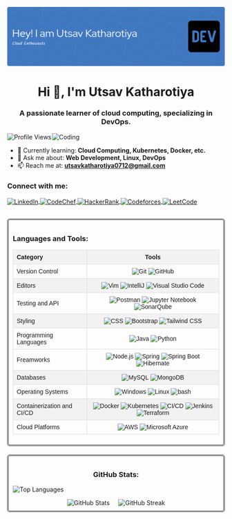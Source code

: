 ![Header](./github-header-image.png)

<h1 align="center">Hi 👋, I'm Utsav Katharotiya</h1>
<h3 align="center">A passionate learner of cloud computing, specializing in DevOps.</h3>

<img align="right" alt="Coding" width="400" src="https://i.pinimg.com/originals/81/17/8b/81178b47a8598f0c81c4799f2cdd4057.gif">

<p align="left">
  <img src="https://komarev.com/ghpvc/?username=utsav-7&label=Profile%20views&color=0e75b6&style=flat" alt="Profile Views" />
</p>

- 🌱 Currently learning: **Cloud Computing, Kubernetes, Docker, etc.**
- 💬 Ask me about: **Web Development, Linux, DevOps**
- 📫 Reach me at: **utsavkatharotiya0712@gmail.com**

<h3 align="left">Connect with me:</h3>
<p align="left">
  <a href="https://linkedin.com/in/utsav-katharotiya" target="blank">
    <img align="center" src="https://raw.githubusercontent.com/rahuldkjain/github-profile-readme-generator/master/src/images/icons/Social/linked-in-alt.svg" alt="LinkedIn" height="30" width="40" />
  </a>
<!--   <a href="https://stackoverflow.com/users/utsav-katharotiya" target="blank">
    <img align="center" src="https://raw.githubusercontent.com/rahuldkjain/github-profile-readme-generator/master/src/images/icons/Social/stack-overflow.svg" alt="StackOverflow" height="30" width="40" />
  </a> -->
<!--   <a href="https://medium.com/utsavkatharotiya0712" target="blank">
    <img align="center" src="https://raw.githubusercontent.com/rahuldkjain/github-profile-readme-generator/master/src/images/icons/Social/medium.svg" alt="Medium" height="30" width="40" />
  </a> -->
  <a href="https://www.codechef.com/users/utsav_0712" target="blank">
    <img align="center" src="https://cdn.jsdelivr.net/npm/simple-icons@3.1.0/icons/codechef.svg" alt="CodeChef" height="30" width="40" />
  </a>
  <a href="https://www.hackerrank.com/utsavkatharotiy1" target="blank">
    <img align="center" src="https://raw.githubusercontent.com/rahuldkjain/github-profile-readme-generator/master/src/images/icons/Social/hackerrank.svg" alt="HackerRank" height="30" width="40" />
  </a>
  <a href="https://codeforces.com/profile/utsav_0712" target="blank">
    <img align="center" src="https://raw.githubusercontent.com/rahuldkjain/github-profile-readme-generator/master/src/images/icons/Social/codeforces.svg" alt="Codeforces" height="30" width="40" />
  </a>
  <a href="https://www.leetcode.com/utsav_0712" target="blank">
    <img align="center" src="https://raw.githubusercontent.com/rahuldkjain/github-profile-readme-generator/master/src/images/icons/Social/leet-code.svg" alt="LeetCode" height="30" width="40" />
  </a>
</p>

<br>

<div align="center" style="border: 3px double #333; padding: 10px; border-radius: 5px; margin-bottom: 20px;">
  <h3 align="left">Languages and Tools:</h3>
  <table style="border-collapse: collapse; width: 100%; font-family: Arial, sans-serif;">
    <tr style="background-color: #f2f2f2;">
      <th style="border: 1px solid #ddd; padding: 8px; text-align: left;">Category</th>
      <th style="border: 1px solid #ddd; padding: 8px; text-align: center;">Tools</th>
    </tr>
    <tr>
      <td style="border: 1px solid #ddd; padding: 8px;">Version Control</td>
      <td align="center" style="border: 1px solid #ddd; padding: 8px;">
        <img width="50" src="https://user-images.githubusercontent.com/25181517/192108372-f71d70ac-7ae6-4c0d-8395-51d8870c2ef0.png" alt="Git" title="Git"/>
        <img width="50" src="https://user-images.githubusercontent.com/25181517/192108374-8da61ba1-99ec-41d7-80b8-fb2f7c0a4948.png" alt="GitHub" title="GitHub"/>
      </td>
    </tr>
    <tr style="background-color: #f2f2f2;">
      <td style="border: 1px solid #ddd; padding: 8px;">Editors</td>
      <td align="center" style="border: 1px solid #ddd; padding: 8px;">
        <img width="50" src="https://user-images.githubusercontent.com/25181517/192108889-232b3431-a585-4b36-a62d-9078bd3641d9.png" alt="Vim" title="Vim"/>
        <img width="50" src="https://user-images.githubusercontent.com/25181517/192108890-200809d1-439c-4e23-90d3-b090cf9a4eea.png" alt="IntelliJ" title="IntelliJ"/>
        <img width="50" src="https://user-images.githubusercontent.com/25181517/192108891-d86b6220-e232-423a-bf5f-90903e6887c3.png" alt="Visual Studio Code" title="Visual Studio Code"/>
      </td>
    </tr>
    <tr>
      <td style="border: 1px solid #ddd; padding: 8px;">Testing and API</td>
      <td align="center" style="border: 1px solid #ddd; padding: 8px;">
        <img width="50" src="https://user-images.githubusercontent.com/25181517/192109061-e138ca71-337c-4019-8d42-4792fdaa7128.png" alt="Postman" title="Postman"/>
        <img width="50" src="https://user-images.githubusercontent.com/25181517/183914128-3fc88b4a-4ac1-40e6-9443-9a30182379b7.png" alt="Jupyter Notebook" title="Jupyter Notebook"/>
        <img width="50" src="https://user-images.githubusercontent.com/25181517/184146221-671413cb-b1ae-47db-a232-b37c99281516.png" alt="SonarQube" title="SonarQube"/>
      </td>
    </tr>
    <tr style="background-color: #f2f2f2;">
      <td style="border: 1px solid #ddd; padding: 8px;">Styling</td>
      <td align="center" style="border: 1px solid #ddd; padding: 8px;">
        <img width="50" src="https://user-images.githubusercontent.com/25181517/183898674-75a4a1b1-f960-4ea9-abcb-637170a00a75.png" alt="CSS" title="CSS"/>
        <img width="50" src="https://user-images.githubusercontent.com/25181517/183898054-b3d693d4-dafb-4808-a509-bab54cf5de34.png" alt="Bootstrap" title="Bootstrap"/>
        <img width="50" src="https://user-images.githubusercontent.com/25181517/202896760-337261ed-ee92-4979-84c4-d4b829c7355d.png" alt="Tailwind CSS" title="Tailwind CSS"/>
      </td>
    </tr>
    <tr>
      <td style="border: 1px solid #ddd; padding: 8px;">Programming Languages</td>
      <td align="center" style="border: 1px solid #ddd; padding: 8px;">
	<img width="50" src="https://user-images.githubusercontent.com/25181517/117201156-9a724800-adec-11eb-9a9d-3cd0f67da4bc.png" alt="Java" title="Java"/>
        <img width="50" src="https://user-images.githubusercontent.com/25181517/183423507-c056a6f9-1ba8-4312-a350-19bcbc5a8697.png" alt="Python" title="Python"/>
      </td>
    </tr>
    <tr>
      <td style="border: 1px solid #ddd; padding: 8px;">Freamworks</td>
      <td align="center" style="border: 1px solid #ddd; padding: 8px;">
        <img width="50" src="https://user-images.githubusercontent.com/25181517/183568594-85e280a7-0d7e-4d1a-9028-c8c2209e073c.png" alt="Node.js" title="Node.js"/>
        <img width="50" src="https://user-images.githubusercontent.com/25181517/117201470-f6d56780-adec-11eb-8f7c-e70e376cfd07.png" alt="Spring" title="Spring"/>
        <img width="50" src="https://user-images.githubusercontent.com/25181517/183891303-41f257f8-6b3d-487c-aa56-c497b880d0fb.png" alt="Spring Boot" title="Spring Boot"/>
        <img width="50" src="https://user-images.githubusercontent.com/25181517/117207493-49665200-adf4-11eb-808e-a9c0fcc2a0a0.png" alt="Hibernate" title="Hibernate"/>
      </td>
    </tr>
    <tr style="background-color: #f2f2f2;">
      <td style="border: 1px solid #ddd; padding: 8px;">Databases</td>
      <td align="center" style="border: 1px solid #ddd; padding: 8px;">
        <img width="50" src="https://user-images.githubusercontent.com/25181517/183896128-ec99105a-ec1a-4d85-b08b-1aa1620b2046.png" alt="MySQL" title="MySQL"/>
        <img width="50" src="https://user-images.githubusercontent.com/25181517/182884177-d48a8579-2cd0-447a-b9a6-ffc7cb02560e.png" alt="MongoDB" title="MongoDB"/>
      </td>
    </tr>
    <tr>
      <td style="border: 1px solid #ddd; padding: 8px;">Operating Systems</td>
      <td align="center" style="border: 1px solid #ddd; padding: 8px;">
        <img width="50" src="https://user-images.githubusercontent.com/25181517/186884150-05e9ff6d-340e-4802-9533-2c3f02363ee3.png" alt="Windows" title="Windows"/>
        <img width="50" src="https://github.com/marwin1991/profile-technology-icons/assets/76662862/2481dc48-be6b-4ebb-9e8c-3b957efe69fa" alt="Linux" title="Linux"/>
	<img width="50" src="https://www.vectorlogo.zone/logos/gnu_bash/gnu_bash-icon.svg" alt="bash" title="bash"/>
      </td>
    </tr>
    <tr style="background-color: #f2f2f2;">
      <td style="border: 1px solid #ddd; padding: 8px;">Containerization and CI/CD</td>
      <td align="center" style="border: 1px solid #ddd; padding: 8px;">
        <img width="50" src="https://user-images.githubusercontent.com/25181517/117207330-263ba280-adf4-11eb-9b97-0ac5b40bc3be.png" alt="Docker" title="Docker"/>
        <img width="50" src="https://user-images.githubusercontent.com/25181517/182534006-037f08b5-8e7b-4e5f-96b6-5d2a5558fa85.png" alt="Kubernetes" title="Kubernetes"/>
        <img width="50" src="https://user-images.githubusercontent.com/25181517/183868728-b2e11072-00a5-47e2-8a4e-4ebbb2b8c554.png" alt="CI/CD" title="CI/CD"/>
        <img width="50" src="https://user-images.githubusercontent.com/25181517/179090274-733373ef-3b59-4f28-9ecb-244bea700932.png" alt="Jenkins" title="Jenkins"/>
        <img width="50" src="https://user-images.githubusercontent.com/25181517/183345121-36788a6e-5462-424a-be67-af1ebeda79a2.png" alt="Terraform" title="Terraform"/>
      </td>
    </tr>
    <tr>
      <td style="border: 1px solid #ddd; padding: 8px;">Cloud Platforms</td>
      <td align="center" style="border: 1px solid #ddd; padding: 8px;">
        <img width="50" src="https://user-images.githubusercontent.com/25181517/183896132-54262f2e-6d98-41e3-8888-e40ab5a17326.png" alt="AWS" title="AWS"/>
        <img width="50" src="https://user-images.githubusercontent.com/25181517/183911544-95ad6ba7-09bf-4040-ac44-0adafedb9616.png" alt="Microsoft Azure" title="Microsoft Azure"/>
      </td>
    </tr>
  </table>
</div>

<!-- GitHub Stats -->
<div style="border: 3px double #333; padding: 10px; border-radius: 5px; margin-bottom: 20px;">
  <h3 align="center">GitHub Stats:</h3>
   <p>
    <img src="https://github-readme-stats.vercel.app/api/top-langs?username=utsav-7&show_icons=true&locale=en&layout=compact" alt="Top Languages" />
  </p>
  <div style="display: flex; justify-content: center; gap: 20px;">
    <img src="https://github-readme-stats.vercel.app/api?username=utsav-7&show_icons=true&locale=en" alt="GitHub Stats" style="max-width: 100%; height: auto;"/>
    <img src="https://github-readme-streak-stats.herokuapp.com/?user=utsav-7" alt="GitHub Streak" style="max-width: 100%; height: auto;"/>
  </div>
 
</div>

